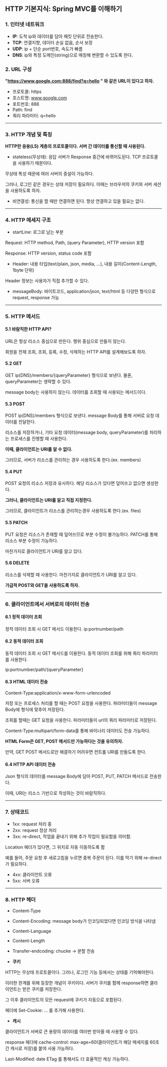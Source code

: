 
## HTTP 기본지식: Spring MVC를 이해하기 


### 1. 인터넷 네트워크
+ **IP**: 도착 ip와 데이터를 담아 패킷 단위로 전송한다.
+  **TCP**: 연결지향, 데이터 손실 없음, 순서 보장
+  **UDP**: ip + 단순 port번호, 속도가 빠름
+  **DNS**: ip와 특정 도메인(string)으로 매칭해 변환할 수 있도록 한다.

### 2. URL 구성
**"https://www.google.com:888/find?q=hello " 와 같은 URL이 있다고 하자.**
+ 프로토콜: https
+ 호스트명: www.google.com
+ 포트번호: 888
+ Path: find
+ 쿼리 파라미터: q=hello

***

### 3. HTTP 개념 및 특징

**HTTP란 응용(L5) 계층의 프로토콜이다. 서버 간 데이터를 통신할 때 사용된다.**

+ stateless(무상태): 응답 서버가 Response 중간에 바뀌어도된다. TCP 프로토콜을 사용하기 때문이다.

무상태 특성 때문에 여러 서버의 증설이 가능하다.

그러나, 로그인 같은 경우는 상태 저장이 필요하다. 이때는 브라우저의 쿠키와 서버 세션을 사용하도록 하자.

+ 비연결성: 통신을 할 때만 연결하면 된다. 항상 연결하고 있을 필요는 없다.

***

### 4. HTTP 메세지 구조

+ startLine: 로그로 남는 부분
 
Request: HTTP method, Path, (query Parameter), HTTP version 포함

Response: HTTP version, status code 포함

+ Header: 내용 타입(text/plain, json, media, ...), 내용 길이(Content-Length, 1byte 단위)

Header 정보는 사용자가 직접 추가할 수 있다.

+ messageBody: 바이트코드, application/json, text/html 등 다양한 형식으로 request, response 가능

***

### 5. HTTP 메서드

#### 5.1 바람직한 HTTP API?

URL은 항상 리소스 중심으로 만든다. 행위 중심으로 만들지 않는다.

회원을 전체 조회, 조회, 등록, 수정, 삭제하는 HTTP API를 설계해보도록 하자.

#### 5.2 GET

GET ip(DNS)/members/{queryParameter} 형식으로 보낸다. 물론, queryParameter는 생략할 수 있다.

message body는 사용하지 않는다. 데이터를 조회할 때 사용되는 메서드이다.

#### 5.3 POST

POST ip(DNS)/members 형식으로 보낸다. message Body를 통해 서버로 요청 데이터를 전달한다.

리소스를 저장하거나, 기타 요청 데이터(message body, queryParameter)를 처리하는 프로세스를 진행할 때 사용한다.

**이때, 클라이언트는 URI를 알 수 없다.**

그러므로, 서버가 리소스를 관리하는 경우 사용하도록 한다.(ex. members)

#### 5.4 PUT

POST 요청의 리소스 저장과 유사하다. 해당 리소스가 있다면 덮어쓰고 없으면 생성한다.

**그러나, 클라이언트는 URI를 알고 직접 지정한다.**

그러므로, 클라이언트가 리소스를 관리하는경우 사용하도록 한다.(ex. files)

#### 5.5 PATCH

PUT 요청은 리소스가 존재할 때 덮어쓰므로 부분 수정이 불가능하다. PATCH를 통해 리소스 부분 수정이 가능하다.

마찬가지로 클라이언트가 URI를 알고 있다.

#### 5.6 DELETE

리소스를 삭제할 때 사용한다. 마찬가지로 클라이언트가 URI를 알고 있다.


**가급적 POST와 GET을 사용하도록 하자.**

***

### 6. 클라이언트에서 서버로의 데이터 전송

#### 6.1 정적 데이터 조회

정적 데이터 조회 시 GET 메서드 이용한다. ip:portnumber/path

#### 6.2 동적 데이터 조회

동적 데이터 조회 시 GET 메서드를 이용한다. 동적 데이터 조회를 위해 쿼리 파라미터를 사용한다.

ip:portnumber/path/{queryParameter}

#### 6.3 HTML 데이터 전송

Content-Type:application/x-www-form-urlencoded

저장 또는 프로세스 처리를 할 때는 POST 요청을 사용한다. 파라미터들이 message Body에 형식에 맞추어 저장된다.

조회를 할때는 GET 요청을 사용한다. 파라미터들이 url의 쿼리 파라미터로 저장된다.

Content-Type:multipart/form-data를 통해 바이너리 데이터도 전송 가능하다.

**HTML Form은 GET, POST 메서드만 가능하다는 것을 유의하자.**

만약, GET POST 메서드로만 해결하기 어려우면 컨트롤 URI를 만들도록 한다.

#### 6.4 HTTP API 데이터 전송

Json 형식의 데이터를 message Body에 담아 POST, PUT, PATCH 메서드로 전송한다.

이때, URI는 리소스 기반으로 작성하는 것이 바람직하다.
 
***

### 7. 상태코드

+ 1xx: request 처리 중
+ 2xx: request 정상 처리
+ 3xx: re-direct, 작업을 끝내기 위해 추가 작업이 필요함을 의미함.

Location 헤더가 있다면, 그 위치로 자동 이동하도록 함

예를 들어, 주문 요청 후 새로고침을 누르면 중복 주문이 된다. 이를 막기 위해 re-direct가 필요하다.

+ 4xx: 클라이언트 오류
+ 5xx: 서버 오류

***

### 8. HTTP 헤더

+ Content-Type
+ Content-Encoding: message body가 인코딩되었다면 인코딩 방식을 나타냄
+ Content-Language
+ Content-Length
+ Transfer-endcoding: chucke -> 분할 전송

+ **쿠키**

HTTP는 무상태 프로토콜이다. 그러나, 로그인 기능 등에서는 상태를 기억해야한다.

이러한 한계를 위해 등장한 개념이 쿠키이다. 서버가 쿠키를 함께 response하면 클라이언트는 받은 쿠키를 저장한다.

그 이후 클라이언트의 모든 request에 쿠키가 자동으로 포함된다.

헤더에 Set-Cookie: ... 를 추가해 사용한다.

+ **캐시**

클라이언트가 서버로 큰 용량의 데이터를 여러번 받아올 때 사용할 수 있다.

response 헤더에 cache-control: max-age=60(클라이언트가 해당 메세지를 60초간 캐시로 저장)를 붙여 사용 가능하다.

Last-Modified: date ETag 를 통해서도 더 효율적인 캐싱 가능하다.



